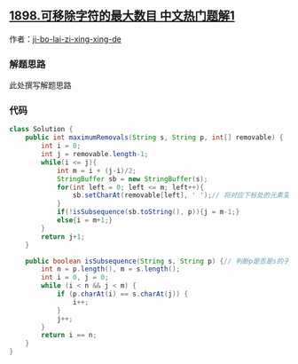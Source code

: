 ## [1898.可移除字符的最大数目 中文热门题解1](https://leetcode.cn/problems/maximum-number-of-removable-characters/solutions/100000/java-er-fen-by-ji-bo-lai-zi-xing-xing-de-meyb)

作者：[ji-bo-lai-zi-xing-xing-de](https://leetcode.cn/u/ji-bo-lai-zi-xing-xing-de)

### 解题思路
此处撰写解题思路

### 代码

```java
class Solution {
    public int maximumRemovals(String s, String p, int[] removable) {
        int i = 0; 
        int j = removable.length-1;
        while(i <= j){
            int m = i + (j-i)/2;
            StringBuffer sb = new StringBuffer(s);
            for(int left = 0; left <= m; left++){
                sb.setCharAt(removable[left], ' ');// 将对应下标处的元素变为空（删除下标处元素）
            }
            if(!isSubsequence(sb.toString(), p)){j = m-1;}
            else{i = m+1;}
        }
        return j+1;
    }

    public boolean isSubsequence(String s, String p) {// 判断p是否是s的子序列
        int n = p.length(), m = s.length();
        int i = 0, j = 0;
        while (i < n && j < m) {
            if (p.charAt(i) == s.charAt(j)) {
                i++;
            }
            j++;
        }
        return i == n;
    }
}
```